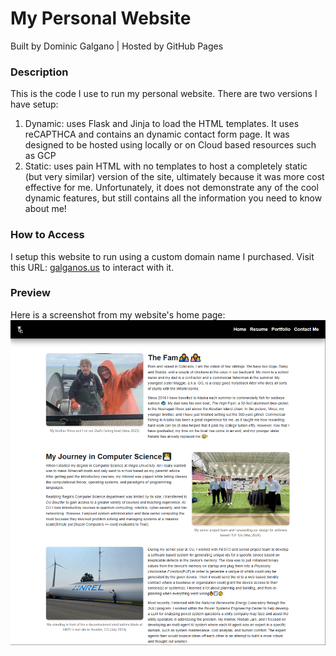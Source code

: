 # My Personal Website

Built by Dominic Galgano | Hosted by GitHub Pages

### Description
This is the code I use to run my personal website. There are two versions I have setup:
  1. Dynamic: uses Flask and Jinja to load the HTML templates. It uses reCAPTHCA and contains an dynamic contact form page. It was designed to be hosted using locally or on Cloud based resources such as GCP
  2. Static: uses pain HTML with no templates to host a completely static (but very similar) version of the site, ultimately because it was more cost effective for me. Unfortunately, it does not demonstrate any of the cool dynamic features, but still contains all the information you need to know about me!

### How to Access
I setup this website to run using a custom domain name I purchased. Visit this URL: [galganos.us](https://galganos.us) to interact with it.

### Preview
Here is a screenshot from my website's home page:
![MyWebsitePreview.png](./MyWebsitePreview.png)
